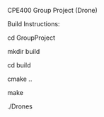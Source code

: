 CPE400 Group Project (Drone)

Build Instructions:

cd GroupProject

mkdir build

cd build

cmake ..

make

./Drones


